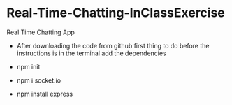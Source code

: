 # Real-Time-Chatting-InClassExercise
 Real Time Chatting App

 - After downloading the code from github first thing to do before the instructions is 
   in the terminal add the dependencies

- npm init

- npm i socket.io

- npm install express